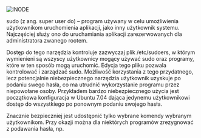 ![INODE](2_3_2_sudo1.webp)

sudo (z ang. super user do) – program używany w celu umożliwienia użytkownikom uruchomienia aplikacji, jako inny użytkownik systemu. Najczęściej służy ono do uruchamiania aplikacji zarezerwowanych dla administratora zwanego rootem.

Dostęp do tego narzędzia kontroluje zazwyczaj plik /etc/sudoers, w którym wymienieni są wszyscy użytkownicy mogący używać sudo oraz programy, które w ten sposób mogą uruchomić. Edycja tego pliku pozwala kontrolować i zarządzać sudo.
Możliwość korzystania z tego przydatnego, lecz potencjalnie niebezpiecznego narzędzia użytkownik uzyskuje po podaniu swego hasła, co ma utrudnić wykorzystanie programu przez niepowołane osoby.
Przykładem bardzo niebezpiecznego użycia jest początkowa konfiguracja w Ubuntu 7.04 dająca jedynemu użytkownikowi dostęp do wszystkiego po ponownym podaniu swojego hasła.

Znacznie bezpieczniej jest udostępnić tylko wybrane komendy wybranym użytkownikom. Przy okazji można dla niektórych programów zrezygnować z podawania hasła, np. 